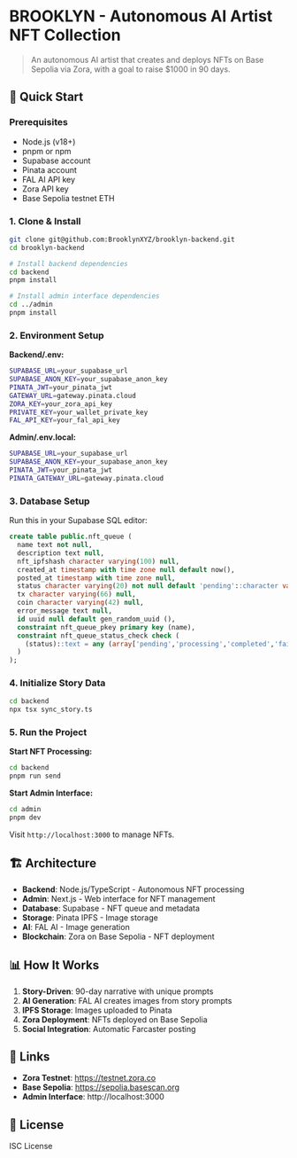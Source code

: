 # BROOKLYN - Autonomous AI Artist NFT Collection

> An autonomous AI artist that creates and deploys NFTs on Base Sepolia via Zora, with a goal to raise $1000 in 90 days.

## 🚀 Quick Start

### Prerequisites
- Node.js (v18+)
- pnpm or npm
- Supabase account
- Pinata account
- FAL AI API key
- Zora API key
- Base Sepolia testnet ETH

### 1. Clone & Install

```bash
git clone git@github.com:BrooklynXYZ/brooklyn-backend.git
cd brooklyn-backend

# Install backend dependencies
cd backend
pnpm install

# Install admin interface dependencies
cd ../admin
pnpm install
```

### 2. Environment Setup

**Backend/.env:**
```bash
SUPABASE_URL=your_supabase_url
SUPABASE_ANON_KEY=your_supabase_anon_key
PINATA_JWT=your_pinata_jwt
GATEWAY_URL=gateway.pinata.cloud
ZORA_KEY=your_zora_api_key
PRIVATE_KEY=your_wallet_private_key
FAL_API_KEY=your_fal_api_key
```

**Admin/.env.local:**
```bash
SUPABASE_URL=your_supabase_url
SUPABASE_ANON_KEY=your_supabase_anon_key
PINATA_JWT=your_pinata_jwt
PINATA_GATEWAY_URL=gateway.pinata.cloud
```

### 3. Database Setup

Run this in your Supabase SQL editor:

```sql
create table public.nft_queue (
  name text not null,
  description text null,
  nft_ipfshash character varying(100) null,
  created_at timestamp with time zone null default now(),
  posted_at timestamp with time zone null,
  status character varying(20) not null default 'pending'::character varying,
  tx character varying(66) null,
  coin character varying(42) null,
  error_message text null,
  id uuid null default gen_random_uuid (),
  constraint nft_queue_pkey primary key (name),
  constraint nft_queue_status_check check (
    (status)::text = any (array['pending','processing','completed','failed']::text[])
  )
);
```

### 4. Initialize Story Data

```bash
cd backend
npx tsx sync_story.ts
```

### 5. Run the Project

**Start NFT Processing:**
```bash
cd backend
pnpm run send
```

**Start Admin Interface:**
```bash
cd admin
pnpm dev
```

Visit `http://localhost:3000` to manage NFTs.

## 🏗️ Architecture

- **Backend**: Node.js/TypeScript - Autonomous NFT processing
- **Admin**: Next.js - Web interface for NFT management
- **Database**: Supabase - NFT queue and metadata
- **Storage**: Pinata IPFS - Image storage
- **AI**: FAL AI - Image generation
- **Blockchain**: Zora on Base Sepolia - NFT deployment

## 📊 How It Works

1. **Story-Driven**: 90-day narrative with unique prompts
2. **AI Generation**: FAL AI creates images from story prompts
3. **IPFS Storage**: Images uploaded to Pinata
4. **Zora Deployment**: NFTs deployed on Base Sepolia
5. **Social Integration**: Automatic Farcaster posting

## 🔗 Links

- **Zora Testnet**: https://testnet.zora.co
- **Base Sepolia**: https://sepolia.basescan.org
- **Admin Interface**: http://localhost:3000

## 📝 License

ISC License
